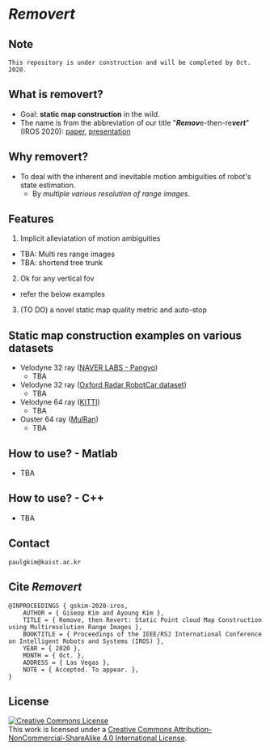 # *Removert*

## Note
```
This repository is under construction and will be completed by Oct. 2020. 
```

## What is removert?
- Goal: **static map construction** in the wild. 
- The name is from the abbreviation of our title "***Remov***e-then-re***vert***" (IROS 2020): [paper](https://irap.kaist.ac.kr/publications/gskim-2020-iros.pdf), [presentation](todo)


## Why removert?
- To deal with the inherent and inevitable motion ambiguities of robot's state estimation.
  - By *multiple various resolution of range images*. 

## Features 
1. Implicit alleviatation of motion ambiguities  
  - TBA: Multi res range images 
  - TBA: shortend tree trunk 

2. Ok for any vertical fov
  - refer the below examples 
  
3. (TO DO) a novel static map quality metric and auto-stop   


## Static map construction examples on various datasets
  - Velodyne 32 ray ([NAVER LABS - Pangyo](https://challenge.naverlabs.com/))
    - TBA
  - Velodyne 32 ray ([Oxford Radar RobotCar dataset](https://oxford-robotics-institute.github.io/radar-robotcar-dataset/documentation))
    - TBA
  - Velodyne 64 ray ([KITTI](http://www.cvlibs.net/datasets/kitti/eval_odometry.php))
    - TBA
  - Ouster 64 ray ([MulRan](https://sites.google.com/view/mulran-pr/home))
    - TBA
    
    
## How to use? - Matlab 
- TBA

## How to use? - C++
- TBA

## Contact 
```
paulgkim@kaist.ac.kr
```

## Cite *Removert*
```
@INPROCEEDINGS { gskim-2020-iros,
    AUTHOR = { Giseop Kim and Ayoung Kim },
    TITLE = { Remove, then Revert: Static Point cloud Map Construction using Multiresolution Range Images },
    BOOKTITLE = { Proceedings of the IEEE/RSJ International Conference on Intelligent Robots and Systems (IROS) },
    YEAR = { 2020 },
    MONTH = { Oct. },
    ADDRESS = { Las Vegas },
    NOTE = { Accepted. To appear. },
}
```

## License
 <a rel="license" href="http://creativecommons.org/licenses/by-nc-sa/4.0/"><img alt="Creative Commons License" style="border-width:0" src="https://i.creativecommons.org/l/by-nc-sa/4.0/88x31.png" /></a><br />This work is licensed under a <a rel="license" href="http://creativecommons.org/licenses/by-nc-sa/4.0/">Creative Commons Attribution-NonCommercial-ShareAlike 4.0 International License</a>.

